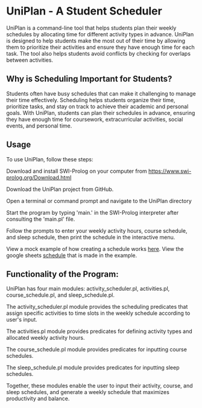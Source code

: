 # UniPlan - A Student Scheduler
UniPlan is a command-line tool that helps students plan their weekly schedules by allocating time for different activity types in advance. UniPlan is designed to help students make the most out of their time by allowing them to prioritize their activities and ensure they have enough time for each task. The tool also helps students avoid conflicts by checking for overlaps between activities.

## Why is Scheduling Important for Students?
Students often have busy schedules that can make it challenging to manage their time effectively. Scheduling helps students organize their time, prioritize tasks, and stay on track to achieve their academic and personal goals. With UniPlan, students can plan their schedules in advance, ensuring they have enough time for coursework, extracurricular activities, social events, and personal time.


## Usage
To use UniPlan, follow these steps:

Download and install SWI-Prolog on your computer from https://www.swi-prolog.org/Download.html

Download the UniPlan project from GitHub.

Open a terminal or command prompt and navigate to the UniPlan directory

Start the program by typing 'main.' in the SWI-Prolog interpreter after consulting the 'main.pl' file.

Follow the prompts to enter your weekly activity hours, course schedule, and sleep schedule, then print the schedule in the interactive menu.

View a mock example of how creating a schedule works [here](https://docs.google.com/document/d/1hDUT8BO9lqEi9Iw0MJdScCAYDvkaVpXNfmxn3yjEM1k/edit?usp=sharing). View the google sheets [schedule](https://docs.google.com/spreadsheets/d/1wLUKylAaOnyRwICBiOVqotFNNKcS5MhxPGW6Q-tdP9A/edit?usp=sharing) that is made in the example.

## Functionality of the Program:
UniPlan has four main modules: activity_scheduler.pl, activities.pl, course_schedule.pl, and sleep_schedule.pl. 

The activity_scheduler.pl module provides the scheduling predicates that assign specific activities to time slots in the weekly schedule according to user's input.

The activities.pl module provides predicates for defining activity types and allocated weekly activity hours.

The course_schedule.pl module provides predicates for inputting course schedules.

The sleep_schedule.pl module provides predicates for inputting sleep schedules.

Together, these modules enable the user to input their activity, course, and sleep schedules, and generate a weekly schedule that maximizes productivity and balance.
